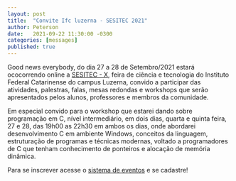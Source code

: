 ```yaml
---
layout: post
title:  "Convite Ifc luzerna - SESITEC 2021"
author: Peterson
date:   2021-09-22 11:30:00 -0300
categories: [messages]
published: true
---
```


Good news everybody, do dia 27 a 28 de Setembro/2021 estará ococorrendo online a [SESITEC - X](https://secitec.luzerna.ifc.edu.br/), feira de ciência e tecnologia do Instituto Federal Catarinense do campus Luzerna,
convido a participar das atividades, palestras, falas, mesas redondas e workshops que serão apresentados pelos alunos, professores e membros da comunidade.

Em especial convido para o workshop que estarei dando sobre programação em C, nível intermediário, em dois dias, quarta e quinta feira, 27 e 28, das 19h00 as 22h30 em ambos os
dias, onde abordarei desenvolvimento C em ambiente Windows, conceitos da linguagem, estruturação de programas e técnicas modernas, voltado a programadores de C que tenham conhecimento
de ponteiros e alocação de memória dinâmica.

Para se inscrever acesse o [sistema de eventos](https://www.even3.com.br/ifc_secitec_2021/) e se cadastre!

